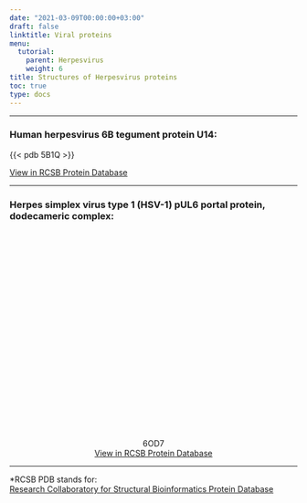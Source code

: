 ```yaml
---
date: "2021-03-09T00:00:00+03:00"
draft: false
linktitle: Viral proteins
menu:
  tutorial:
    parent: Herpesvirus
    weight: 6
title: Structures of Herpesvirus proteins
toc: true
type: docs
---
```


---


### Human herpesvirus 6B tegument protein U14:

{{< pdb 5B1Q >}}


[View in RCSB Protein Database](https://www.rcsb.org/3d-view/5B1Q '5B1Q Protein structure')

---

### Herpes simplex virus type 1 (HSV-1) pUL6 portal protein, dodecameric complex:

<div style="height: 350px; width: auto; position: relative;" class='viewer_3Dmoljs' data-pdb='5B1Q' data-backgroundcolor='#23252f' data-style='cartoon:color~spectrum,style~parabola,arrows~1' data-viewstyle='outline'></div>
<div style="height: vmin; width: auto; position: relative;" class='viewer_3Dmoljs' data-pdb='5B1Q' data-backgroundcolor='#23252f' data-style='cartoon:color~spectrum,style~parabola,arrows~1' data-viewstyle='outline'></div>
<div style="height: vmax; width: auto; position: relative;" class='viewer_3Dmoljs' data-pdb='5B1Q' data-backgroundcolor='#23252f' data-style='cartoon:color~spectrum,style~parabola,arrows~1' data-viewstyle='outline'></div>
<div style="height: vmin; width: 80vw; position: relative;" class='viewer_3Dmoljs' data-pdb='5B1Q' data-backgroundcolor='#23252f' data-style='cartoon:color~spectrum,style~parabola,arrows~1' data-viewstyle='outline'></div>
<div style="height: vmax; width: 80vw; position: relative;" class='viewer_3Dmoljs' data-pdb='5B1Q' data-backgroundcolor='#23252f' data-style='cartoon:color~spectrum,style~parabola,arrows~1' data-viewstyle='outline'></div>
<div style="height: vmin; width: 90vw; position: relative;" class='viewer_3Dmoljs' data-pdb='5B1Q' data-backgroundcolor='#23252f' data-style='cartoon:color~spectrum,style~parabola,arrows~1' data-viewstyle='outline'></div>
<div style="height: vmax; width: 90vw; position: relative;" class='viewer_3Dmoljs' data-pdb='5B1Q' data-backgroundcolor='#23252f' data-style='cartoon:color~spectrum,style~parabola,arrows~1' data-viewstyle='outline'></div>

<div align='center'>

6OD7<br>[View in RCSB Protein Database](https://www.rcsb.org/3d-view/6OD7 '6OD7 Protein structure')</div>

---

*RCSB PDB stands for:<br>[Research Collaboratory for Structural Bioinformatics Protein Database](https://www.rscb.org 'RSCB Homepage')
